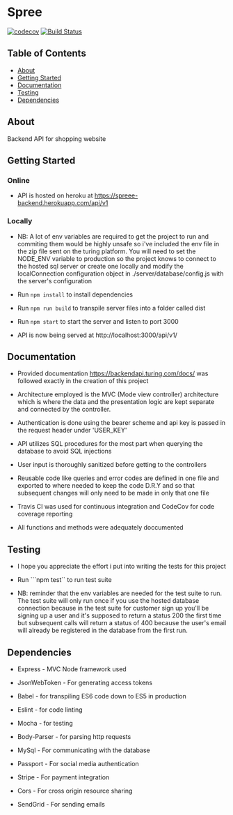 # Spree

[![codecov](https://codecov.io/gh/Dsalz/turingBackend/branch/develop/graph/badge.svg?token=BdOumjFaKT)](https://codecov.io/gh/Dsalz/turingBackend) [![Build Status](https://travis-ci.com/Dsalz/turingBackend.svg?token=qNmHgqwZcXDPqxv9epgB&branch=develop)](https://travis-ci.com/Dsalz/turingBackend)

## Table of Contents

* [About](#about)
* [Getting Started](#gettingstarted)
* [Documentation](#documentation)
* [Testing](#testing)
* [Dependencies](#dependencies)

## About

Backend API for shopping website

## Getting Started

### Online

* API is hosted on heroku at https://spreee-backend.herokuapp.com/api/v1

### Locally

* NB: A lot of env variables are required to get the project to run and commiting them would be highly unsafe so i've included the env file in the zip file sent on the turing platform. You will need to set the NODE_ENV variable to production so the project knows to connect to the hosted sql server or create one locally and modify the localConnection configuration object in ./server/database/config.js with the server's configuration

* Run ```npm install``` to install dependencies

* Run ```npm run build``` to transpile server files into a folder called dist

* Run ```npm start``` to start the server and listen to port 3000

* API is now being served at http://localhost:3000/api/v1/

## Documentation

* Provided documentation https://backendapi.turing.com/docs/ was followed exactly in the creation of this project

* Architecture employed is the MVC (Mode view controller) architecture which is where the data and the presentation logic are kept separate and connected by the controller.

* Authentication is done using the bearer scheme and api key is passed in the request header under 'USER_KEY'

* API utilizes SQL procedures for the most part when querying the database to avoid SQL injections

* User input is thoroughly sanitized before getting to the controllers

* Reusable code like queries and error codes are defined in one file and exported to where needed to keep the code D.R.Y and so that subsequent changes will only need to be made in only that one file

* Travis CI was used for continuous integration and CodeCov for code coverage reporting

* All functions and methods were adequately doccumented

## Testing

* I hope you appreciate the effort i put into writing the tests for this project

* Run ```npm test`` to run test suite

* NB: reminder that the env variables are needed for the test suite to run. The test suite will only run once if you use the hosted database connection because in the test suite for customer sign up you'll be signing up a user and it's supposed to return a status 200 the first time but subsequent calls will return a status of 400 because the user's email will already be registered in the database from the first run.

## Dependencies

* Express - MVC Node framework used

* JsonWebToken - For generating access tokens

* Babel - for transpiling ES6 code down to ES5 in production

* Eslint - for code linting

* Mocha - for testing

* Body-Parser - for parsing http requests

* MySql - For communicating with the database

* Passport - For social media authentication

* Stripe - For payment integration

* Cors - For cross origin resource sharing

* SendGrid - For sending emails